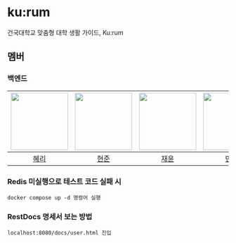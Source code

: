 # ku:rum
건국대학교 맞춤형 대학 생활 가이드, Ku:rum

## 멤버

### 백엔드

| <img src="https://avatars.githubusercontent.com/Hyeri1ee" width="130" height="130"> | <img src="https://avatars.githubusercontent.com/buzz0331" width="130" height="130"> |   <img src="https://avatars.githubusercontent.com/tintin010" height="130">   | <img src="https://avatars.githubusercontent.com/kmw10693" width="130" height="130">  |
|:-----------------------------------------------------------------------------------------:|:-----------------------------------------------------------------------------------------:|:--------------------------------------------------------------------------------------:|:-----------------------------------------------------------------------------------------:|
|                              [혜리](https://github.com/Hyeri1ee)                               |                             [현준](https://github.com/buzz0331)                              |                          [재윤](https://github.com/tintin010)                              |                          [민우](https://github.com/kmw10693)                           |

### Redis 미실행으로 테스트 코드 실패 시

```
docker compose up -d 명령어 실행
```

### RestDocs 명세서 보는 방법

```
localhost:8080/docs/user.html 진입
```